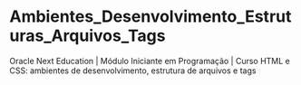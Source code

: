# Ambientes_Desenvolvimento_Estruturas_Arquivos_Tags
Oracle Next Education | Módulo Iniciante em Programação | Curso HTML e CSS: ambientes de desenvolvimento, estrutura de arquivos e tags
